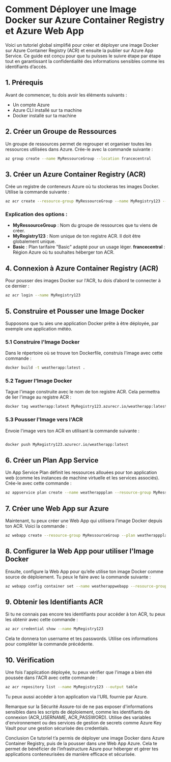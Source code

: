 # Comment Déployer une Image Docker sur Azure Container Registry et Azure Web App

Voici un tutoriel global simplifié pour créer et déployer une image Docker sur Azure Container Registry (ACR) et ensuite la publier sur Azure App Service. Ce guide est conçu pour que tu puisses le suivre étape par étape tout en garantissant la confidentialité des informations sensibles comme les identifiants d’accès.

## 1. Prérequis
Avant de commencer, tu dois avoir les éléments suivants :

- Un compte Azure
- Azure CLI installé sur ta machine
- Docker installé sur ta machine
## 2. Créer un Groupe de Ressources
Un groupe de ressources permet de regrouper et organiser toutes les ressources utilisées dans Azure. Crée-le avec la commande suivante :

```bash
az group create --name MyRessourceGroup --location francecentral
```
## 3. Créer un Azure Container Registry (ACR)
Crée un registre de conteneurs Azure où tu stockeras tes images Docker. Utilise la commande suivante :

```bash
az acr create --resource-group MyRessourceGroup --name MyRegistry123 --sku Basic --location francecentral
```
### Explication des options :
- **MyRessourceGroup** : Nom du groupe de ressources que tu viens de créer.
- **MyRegistry123** : Nom unique de ton registre ACR. Il doit être globalement unique.
- **Basic** : Plan tarifaire "Basic" adapté pour un usage léger.
**francecentral** : Région Azure où tu souhaites héberger ton ACR.
## 4. Connexion à Azure Container Registry (ACR)
Pour pousser des images Docker sur l'ACR, tu dois d’abord te connecter à ce dernier :

```bash
az acr login --name MyRegistry123
```
## 5. Construire et Pousser une Image Docker
Supposons que tu aies une application Docker prête à être déployée, par exemple une application météo.

### 5.1 Construire l'Image Docker
Dans le répertoire où se trouve ton Dockerfile, construis l'image avec cette commande :

```bash
docker build -t weatherapp:latest .
```
### 5.2 Taguer l'Image Docker
Tague l'image construite avec le nom de ton registre ACR. Cela permettra de lier l'image au registre ACR :

```bash
docker tag weatherapp:latest MyRegistry123.azurecr.io/weatherapp:latest
```
### 5.3 Pousser l'Image vers l'ACR
Envoie l'image vers ton ACR en utilisant la commande suivante :

```bash

docker push MyRegistry123.azurecr.io/weatherapp:latest
```
## 6. Créer un Plan App Service
Un App Service Plan définit les ressources allouées pour ton application web (comme les instances de machine virtuelle et les services associés). Crée-le avec cette commande :

```bash
az appservice plan create --name weatherappplan --resource-group MyRessourceGroup --sku B1 --is-linux
```
## 7. Créer une Web App sur Azure
Maintenant, tu peux créer une Web App qui utilisera l’image Docker depuis ton ACR. Voici la commande :

```bash
az webapp create --resource-group MyRessourceGroup --plan weatherappplan --name weatherappwebapp --deployment-container-image-name MyRegistry123.azurecr.io/weatherapp:latest
```
## 8. Configurer la Web App pour utiliser l'Image Docker
Ensuite, configure la Web App pour qu’elle utilise ton image Docker comme source de déploiement. Tu peux le faire avec la commande suivante :

```bash
az webapp config container set --name weatherappwebapp --resource-group MyRessourceGroup --docker-custom-image-name MyRegistry123.azurecr.io/weatherapp:latest --docker-registry-server-url https://MyRegistry123.azurecr.io --docker-registry-server-user <ACR_USERNAME> --docker-registry-server-password <ACR_PASSWORD>
```
## 9. Obtenir les Identifiants ACR
Si tu ne connais pas encore tes identifiants pour accéder à ton ACR, tu peux les obtenir avec cette commande :

```bash
az acr credential show --name MyRegistry123
```
Cela te donnera ton username et tes passwords. Utilise ces informations pour compléter la commande précédente.

## 10. Vérification
Une fois l'application déployée, tu peux vérifier que l'image a bien été poussée dans l'ACR avec cette commande :

```bash
az acr repository list --name MyRegistry123 --output table
```
Tu peux aussi accéder à ton application via l'URL fournie par Azure.

Remarque sur la Sécurité
Assure-toi de ne pas exposer d'informations sensibles dans les scripts de déploiement, comme les identifiants de connexion (ACR_USERNAME, ACR_PASSWORD). Utilise des variables d'environnement ou des services de gestion de secrets comme Azure Key Vault pour une gestion sécurisée des credentials.

Conclusion
Ce tutoriel t’a permis de déployer une image Docker dans Azure Container Registry, puis de la pousser dans une Web App Azure. Cela te permet de bénéficier de l’infrastructure Azure pour héberger et gérer tes applications conteneurisées de manière efficace et sécurisée.